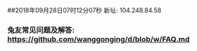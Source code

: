 ##2018年09月28日07时12分07秒 新址: 104.248.84.58
### 兔友常见问题及解答: https://github.com/wanggonging/d/blob/w/FAQ.md
